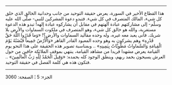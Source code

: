 ------------------------------------------------------------------------

هذا القطاع الأخير في السورة، يعرض حقيقة التوحيد من جانب وحدانية الخالق
الذي خلق كل شيء، المالك المتصرف في كل شيء. فتبدو دعوة المشركين للنبي-
صلّى الله عليه وسلّم- إلى مشاركتهم عبادة آلهتهم في مقابل أن يشاركوه عبادة
إلهه! تبدو هذه الدعوة مستغربة، والله هو خالق كل شيء، وهو المتصرف في
ملكوت السماوات والأرض بلا شريك. فأنى يعبد معه غيره، وله وحده مقاليد
السماوات والأرض؟! «وَما قَدَرُوا اللَّهَ حَقَّ قَدْرِهِ» وهم يشركون به وهو وحده
المعبود القادر القاهر «وَالْأَرْضُ جَمِيعاً قَبْضَتُهُ يَوْمَ الْقِيامَةِ وَالسَّماواتُ مَطْوِيَّاتٌ
بِيَمِينِهِ» .. وبمناسبة تصوير هذه الحقيقة على هذا النحو يوم القيامة يعرض
مشهدا فريدا من مشاهد القيامة، ينتهي بموقف الملائكة حافين من حول العرش
يسبحون بحمد ربهم، وينطق الوجود كله بحمده: «وَقِيلَ الْحَمْدُ لِلَّهِ رَبِّ الْعالَمِينَ»
.. فتكون هذه هي كلمة الفصل في حقيقة التوحيد.

------------------------------------------------------------------------

الجزء: 5 ¦ الصفحة: 3060
